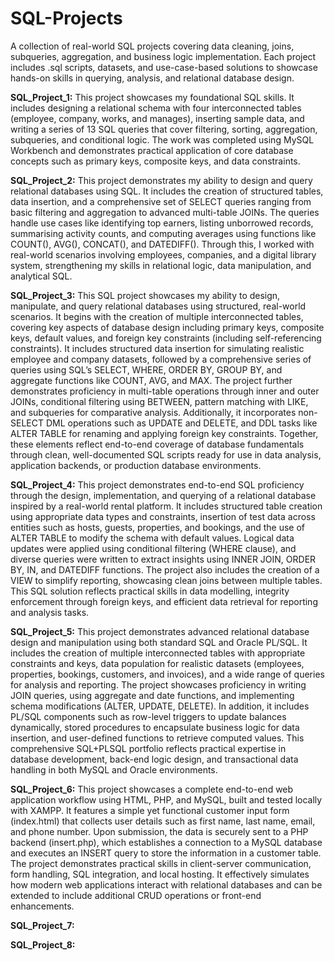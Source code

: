 # SQL-Projects
A collection of real-world SQL projects covering data cleaning, joins, subqueries, aggregation, and business logic implementation. Each project includes .sql scripts, datasets, and use-case-based solutions to showcase hands-on skills in querying, analysis, and relational database design.

**SQL_Project_1:** This project showcases my foundational SQL skills. It includes designing a relational schema with four interconnected tables (employee, company, works, and manages), inserting sample data, and writing a series of 13 SQL queries that cover filtering, sorting, aggregation, subqueries, and conditional logic. The work was completed using MySQL Workbench and demonstrates practical application of core database concepts such as primary keys, composite keys, and data constraints.

**SQL_Project_2:** This project demonstrates my ability to design and query relational databases using SQL. It includes the creation of structured tables, data insertion, and a comprehensive set of SELECT queries ranging from basic filtering and aggregation to advanced multi-table JOINs. The queries handle use cases like identifying top earners, listing unborrowed records, summarising activity counts, and computing averages using functions like COUNT(), AVG(), CONCAT(), and DATEDIFF(). Through this, I worked with real-world scenarios involving employees, companies, and a digital library system, strengthening my skills in relational logic, data manipulation, and analytical SQL.

**SQL_Project_3:** This SQL project showcases my ability to design, manipulate, and query relational databases using structured, real-world scenarios. It begins with the creation of multiple interconnected tables, covering key aspects of database design including primary keys, composite keys, default values, and foreign key constraints (including self-referencing constraints). It includes structured data insertion for simulating realistic employee and company datasets, followed by a comprehensive series of queries using SQL’s SELECT, WHERE, ORDER BY, GROUP BY, and aggregate functions like COUNT, AVG, and MAX. The project further demonstrates proficiency in multi-table operations through inner and outer JOINs, conditional filtering using BETWEEN, pattern matching with LIKE, and subqueries for comparative analysis. Additionally, it incorporates non-SELECT DML operations such as UPDATE and DELETE, and DDL tasks like ALTER TABLE for renaming and applying foreign key constraints. Together, these elements reflect end-to-end coverage of database fundamentals through clean, well-documented SQL scripts ready for use in data analysis, application backends, or production database environments.

**SQL_Project_4:** This project demonstrates end-to-end SQL proficiency through the design, implementation, and querying of a relational database inspired by a real-world rental platform. It includes structured table creation using appropriate data types and constraints, insertion of test data across entities such as hosts, guests, properties, and bookings, and the use of ALTER TABLE to modify the schema with default values. Logical data updates were applied using conditional filtering (WHERE clause), and diverse queries were written to extract insights using INNER JOIN, ORDER BY, IN, and DATEDIFF functions. The project also includes the creation of a VIEW to simplify reporting, showcasing clean joins between multiple tables. This SQL solution reflects practical skills in data modelling, integrity enforcement through foreign keys, and efficient data retrieval for reporting and analysis tasks. 

**SQL_Project_5:** This project demonstrates advanced relational database design and manipulation using both standard SQL and Oracle PL/SQL. It includes the creation of multiple interconnected tables with appropriate constraints and keys, data population for realistic datasets (employees, properties, bookings, customers, and invoices), and a wide range of queries for analysis and reporting. The project showcases proficiency in writing JOIN queries, using aggregate and date functions, and implementing schema modifications (ALTER, UPDATE, DELETE). In addition, it includes PL/SQL components such as row-level triggers to update balances dynamically, stored procedures to encapsulate business logic for data insertion, and user-defined functions to retrieve computed values. This comprehensive SQL+PLSQL portfolio reflects practical expertise in database development, back-end logic design, and transactional data handling in both MySQL and Oracle environments.

**SQL_Project_6:** This project showcases a complete end-to-end web application workflow using HTML, PHP, and MySQL, built and tested locally with XAMPP. It features a simple yet functional customer input form (index.html) that collects user details such as first name, last name, email, and phone number. Upon submission, the data is securely sent to a PHP backend (insert.php), which establishes a connection to a MySQL database and executes an INSERT query to store the information in a customer table. The project demonstrates practical skills in client-server communication, form handling, SQL integration, and local hosting. It effectively simulates how modern web applications interact with relational databases and can be extended to include additional CRUD operations or front-end enhancements.

**SQL_Project_7:**

**SQL_Project_8:**




